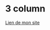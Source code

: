 # 3 column

[Lien de mon site](https://vanessa-lanquetin.github.io/3-column-preview-card-component/)